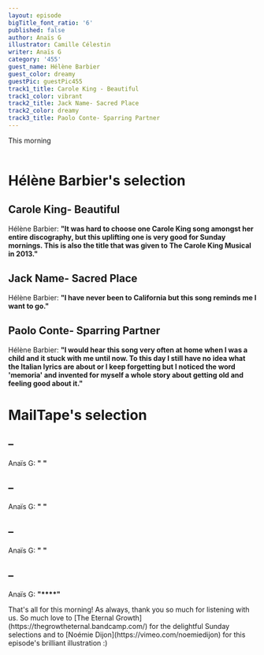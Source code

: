```yaml
---
layout: episode
bigTitle_font_ratio: '6'
published: false
author: Anaïs G
illustrator: Camille Célestin
writer: Anaïs G
category: '455'
guest_name: Hélène Barbier
guest_color: dreamy
guestPic: guestPic455
track1_title: Carole King - Beautiful
track1_color: vibrant
track2_title: Jack Name- Sacred Place
track2_color: dreamy
track3_title: Paolo Conte- Sparring Partner
---
```

<p id="introduction">This morning
  <br><br>
  
</p>

# Hélène Barbier's selection

## Carole King- Beautiful
Hélène Barbier: **"**It was hard to choose one Carole King song amongst her entire discography, but this uplifting one is very good for Sunday mornings. This is also the title that was given to The Carole King Musical in 2013.**"**

## Jack Name- Sacred Place
Hélène Barbier: **"**I have never been to California but this song reminds me I want to go.**"**

## Paolo Conte- Sparring Partner
Hélène Barbier: **"**I would hear this song very often at home when I was a child and it stuck with me until now. To this day I still have no idea what the Italian lyrics are about or I keep forgetting but I noticed the word 'memoria' and invented for myself a whole story about getting old and feeling good about it.**"**

# MailTape's selection

##  – 
Anaïs G: **"** **"**

## – 
Anaïs G: **"** **"**

## – 
Anaïs G: **"** **"**

## – 
Anaïs G: **"****"**

<p id="outroduction">That's all for this morning! As always, thank you so much for listening with us. So much love to [The Eternal Growth](https://thegrowtheternal.bandcamp.com/) for the delightful Sunday selections and to [Noémie Dijon](https://vimeo.com/noemiedijon) for this episode's brilliant illustration :)</p>

